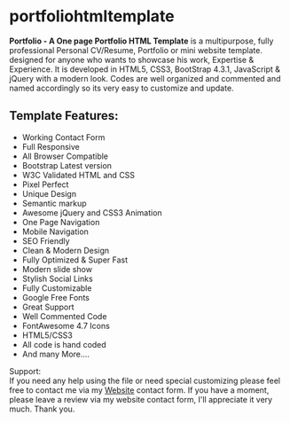 # portfoliohtmltemplate
<strong>Portfolio - A One page Portfolio HTML Template</strong> is a multipurpose, fully professional Personal CV/Resume, Portfolio or mini website template. designed for anyone who wants to showcase his work, Expertise & Experience. It is  developed in HTML5, CSS3, BootStrap 4.3.1, 
JavaScript & jQuery with a modern look. Codes are well organized and commented and named accordingly so its very easy to customize and update.

<h2>Template Features:</h2>
<ul>
    <li>Working Contact Form</li>
	<li>Full Responsive</li>
	<li>All Browser Compatible</li>
	<li>Bootstrap Latest version</li>
	<li>W3C Validated HTML and CSS</li>
	<li>Pixel Perfect</li>
	<li>Unique Design</li>
	<li>Semantic markup</li>
	<li>Awesome jQuery and CSS3 Animation</li>
	<li>One Page Navigation</li>
	<li>Mobile Navigation</li>
	<li>SEO Friendly</li>
	<li>Clean & Modern Design</li>
	<li>Fully Optimized &amp; Super Fast</li>
	<li>Modern slide show </li>
	<li>Stylish Social Links</li>
	<li>Fully Customizable</li>
	<li>Google Free Fonts</li>
	<li>Great Support</li>
	<li>Well Commented Code</li>
	<li>FontAwesome 4.7 Icons</li>
	<li>HTML5/CSS3</li>
	<li>All code is hand coded</li>
	<li>And many More....</li>

</ul>

 
 <p>Support: <br>
 If you need any help using the file or need special customizing please feel free to contact me via my <a href="https://www.mzsbulbul.ga">Website</a> contact form. If you have a moment, please leave a review  via my website contact form, I'll appreciate it very much. Thank you.</p>
